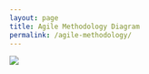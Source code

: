 ```yaml
---
layout: page
title: Agile Methodology Diagram
permalink: /agile-methodology/
---
```


![]({{site.baseurl}}/images/agile-methodology-diagram.png)